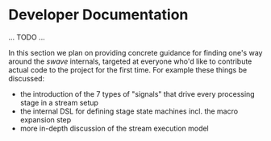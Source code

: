 Developer Documentation
=======================

... TODO ...

In this section we plan on providing concrete guidance for finding one's way around the *swave* internals,
targeted at everyone who'd like to contribute actual code to the project for the first time.
For example these things be discussed:

- the introduction of the 7 types of "signals" that drive every processing stage in a stream setup
- the internal DSL for defining stage state machines incl. the macro expansion step 
- more in-depth discussion of the stream execution model 



